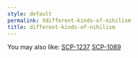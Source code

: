 ```yaml
---
style: default
permalink: Xdifferent-kinds-of-nihilism
title: different-kinds-of-nihilism
---
```

You may also like:
[SCP-1237](http://scp-wiki.net/scp-1237)
[SCP-1089](http://scp-wiki.net/scp-1089)